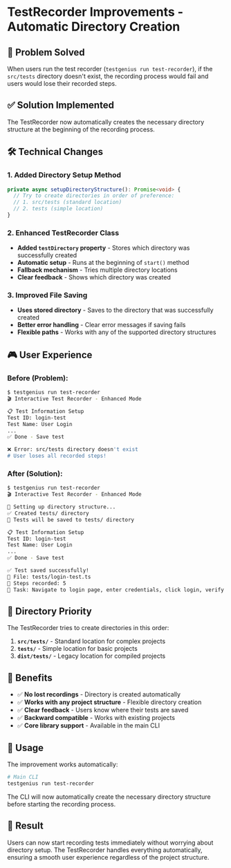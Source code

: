 # TestRecorder Improvements - Automatic Directory Creation

## 🎯 Problem Solved

When users run the test recorder (`testgenius run test-recorder`), if the `src/tests` directory doesn't exist, the recording process would fail and users would lose their recorded steps.

## ✅ Solution Implemented

The TestRecorder now automatically creates the necessary directory structure at the beginning of the recording process.

## 🛠️ Technical Changes

### 1. Added Directory Setup Method
```typescript
private async setupDirectoryStructure(): Promise<void> {
  // Try to create directories in order of preference:
  // 1. src/tests (standard location)
  // 2. tests (simple location)
}
```

### 2. Enhanced TestRecorder Class
- **Added `testDirectory` property** - Stores which directory was successfully created
- **Automatic setup** - Runs at the beginning of `start()` method
- **Fallback mechanism** - Tries multiple directory locations
- **Clear feedback** - Shows which directory was created

### 3. Improved File Saving
- **Uses stored directory** - Saves to the directory that was successfully created
- **Better error handling** - Clear error messages if saving fails
- **Flexible paths** - Works with any of the supported directory structures

## 🎮 User Experience

### Before (Problem):
```bash
$ testgenius run test-recorder
🎬 Interactive Test Recorder - Enhanced Mode

📋 Test Information Setup
Test ID: login-test
Test Name: User Login
...
✅ Done - Save test

❌ Error: src/tests directory doesn't exist
# User loses all recorded steps!
```

### After (Solution):
```bash
$ testgenius run test-recorder
🎬 Interactive Test Recorder - Enhanced Mode

🔧 Setting up directory structure...
✅ Created tests/ directory
📁 Tests will be saved to tests/ directory

📋 Test Information Setup
Test ID: login-test
Test Name: User Login
...
✅ Done - Save test

✅ Test saved successfully!
📁 File: tests/login-test.ts
📝 Steps recorded: 5
🎯 Task: Navigate to login page, enter credentials, click login, verify dashboard loads
```

## 🔄 Directory Priority

The TestRecorder tries to create directories in this order:

1. **`src/tests/`** - Standard location for complex projects
2. **`tests/`** - Simple location for basic projects  
3. **`dist/tests/`** - Legacy location for compiled projects

## 🎯 Benefits

- ✅ **No lost recordings** - Directory is created automatically
- ✅ **Works with any project structure** - Flexible directory creation
- ✅ **Clear feedback** - Users know where their tests are saved
- ✅ **Backward compatible** - Works with existing projects
- ✅ **Core library support** - Available in the main CLI

## 🚀 Usage

The improvement works automatically:

```bash
# Main CLI
testgenius run test-recorder
```

The CLI will now automatically create the necessary directory structure before starting the recording process.

## 🎉 Result

Users can now start recording tests immediately without worrying about directory setup. The TestRecorder handles everything automatically, ensuring a smooth user experience regardless of the project structure. 